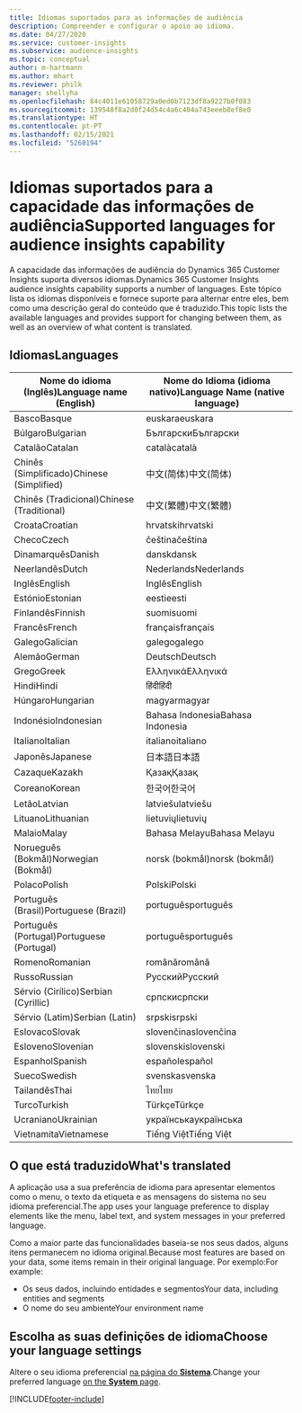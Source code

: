 ```yaml
---
title: Idiomas suportados para as informações de audiência
description: Compreender e configurar o apoio ao idioma.
ms.date: 04/27/2020
ms.service: customer-insights
ms.subservice: audience-insights
ms.topic: conceptual
author: m-hartmann
ms.author: mhart
ms.reviewer: philk
manager: shellyha
ms.openlocfilehash: 84c4011e61058729a0ed0b7123df8a9227b0f083
ms.sourcegitcommit: 139548f8a2d0f24d54c4a6c404a743eeeb8ef8e0
ms.translationtype: HT
ms.contentlocale: pt-PT
ms.lasthandoff: 02/15/2021
ms.locfileid: "5268194"
---
```

# <a name="supported-languages-for-audience-insights-capability"></a><span data-ttu-id="07a30-103">Idiomas suportados para a capacidade das informações de audiência</span><span class="sxs-lookup"><span data-stu-id="07a30-103">Supported languages for audience insights capability</span></span>

<span data-ttu-id="07a30-104">A capacidade das informações de audiência do Dynamics 365 Customer Insights suporta diversos idiomas.</span><span class="sxs-lookup"><span data-stu-id="07a30-104">Dynamics 365 Customer Insights audience insights capability supports a number of languages.</span></span> <span data-ttu-id="07a30-105">Este tópico lista os idiomas disponíveis e fornece suporte para alternar entre eles, bem como uma descrição geral do conteúdo que é traduzido.</span><span class="sxs-lookup"><span data-stu-id="07a30-105">This topic lists the available languages and provides support for changing between them, as well as an overview of what content is translated.</span></span>

## <a name="languages"></a><span data-ttu-id="07a30-106">Idiomas</span><span class="sxs-lookup"><span data-stu-id="07a30-106">Languages</span></span>

| <span data-ttu-id="07a30-107">Nome do idioma (Inglês)</span><span class="sxs-lookup"><span data-stu-id="07a30-107">Language name (English)</span></span>|  <span data-ttu-id="07a30-108">Nome do Idioma (idioma nativo)</span><span class="sxs-lookup"><span data-stu-id="07a30-108">Language Name (native language)</span></span> |
| ------------- | ------------- |
| <span data-ttu-id="07a30-109">Basco</span><span class="sxs-lookup"><span data-stu-id="07a30-109">Basque</span></span> | <span data-ttu-id="07a30-110">euskara</span><span class="sxs-lookup"><span data-stu-id="07a30-110">euskara</span></span> |
| <span data-ttu-id="07a30-111">Búlgaro</span><span class="sxs-lookup"><span data-stu-id="07a30-111">Bulgarian</span></span> | <span data-ttu-id="07a30-112">Български</span><span class="sxs-lookup"><span data-stu-id="07a30-112">Български</span></span> |
| <span data-ttu-id="07a30-113">Catalão</span><span class="sxs-lookup"><span data-stu-id="07a30-113">Catalan</span></span> | <span data-ttu-id="07a30-114">català</span><span class="sxs-lookup"><span data-stu-id="07a30-114">català</span></span> |
| <span data-ttu-id="07a30-115">Chinês (Simplificado)</span><span class="sxs-lookup"><span data-stu-id="07a30-115">Chinese (Simplified)</span></span> | <span data-ttu-id="07a30-116">中文(简体)</span><span class="sxs-lookup"><span data-stu-id="07a30-116">中文(简体)</span></span> |
| <span data-ttu-id="07a30-117">Chinês (Tradicional)</span><span class="sxs-lookup"><span data-stu-id="07a30-117">Chinese (Traditional)</span></span> | <span data-ttu-id="07a30-118">中文(繁體)</span><span class="sxs-lookup"><span data-stu-id="07a30-118">中文(繁體)</span></span> |
| <span data-ttu-id="07a30-119">Croata</span><span class="sxs-lookup"><span data-stu-id="07a30-119">Croatian</span></span> | <span data-ttu-id="07a30-120">hrvatski</span><span class="sxs-lookup"><span data-stu-id="07a30-120">hrvatski</span></span> |
| <span data-ttu-id="07a30-121">Checo</span><span class="sxs-lookup"><span data-stu-id="07a30-121">Czech</span></span> | <span data-ttu-id="07a30-122">čeština</span><span class="sxs-lookup"><span data-stu-id="07a30-122">čeština</span></span> |
| <span data-ttu-id="07a30-123">Dinamarquês</span><span class="sxs-lookup"><span data-stu-id="07a30-123">Danish</span></span> | <span data-ttu-id="07a30-124">dansk</span><span class="sxs-lookup"><span data-stu-id="07a30-124">dansk</span></span> |
| <span data-ttu-id="07a30-125">Neerlandês</span><span class="sxs-lookup"><span data-stu-id="07a30-125">Dutch</span></span> | <span data-ttu-id="07a30-126">Nederlands</span><span class="sxs-lookup"><span data-stu-id="07a30-126">Nederlands</span></span> |
| <span data-ttu-id="07a30-127">Inglês</span><span class="sxs-lookup"><span data-stu-id="07a30-127">English</span></span> | <span data-ttu-id="07a30-128">Inglês</span><span class="sxs-lookup"><span data-stu-id="07a30-128">English</span></span> |
| <span data-ttu-id="07a30-129">Estónio</span><span class="sxs-lookup"><span data-stu-id="07a30-129">Estonian</span></span> | <span data-ttu-id="07a30-130">eesti</span><span class="sxs-lookup"><span data-stu-id="07a30-130">eesti</span></span> |
| <span data-ttu-id="07a30-131">Finlandês</span><span class="sxs-lookup"><span data-stu-id="07a30-131">Finnish</span></span> | <span data-ttu-id="07a30-132">suomi</span><span class="sxs-lookup"><span data-stu-id="07a30-132">suomi</span></span> |
| <span data-ttu-id="07a30-133">Francês</span><span class="sxs-lookup"><span data-stu-id="07a30-133">French</span></span> | <span data-ttu-id="07a30-134">français</span><span class="sxs-lookup"><span data-stu-id="07a30-134">français</span></span> |
| <span data-ttu-id="07a30-135">Galego</span><span class="sxs-lookup"><span data-stu-id="07a30-135">Galician</span></span> | <span data-ttu-id="07a30-136">galego</span><span class="sxs-lookup"><span data-stu-id="07a30-136">galego</span></span> |
| <span data-ttu-id="07a30-137">Alemão</span><span class="sxs-lookup"><span data-stu-id="07a30-137">German</span></span> | <span data-ttu-id="07a30-138">Deutsch</span><span class="sxs-lookup"><span data-stu-id="07a30-138">Deutsch</span></span> |
| <span data-ttu-id="07a30-139">Grego</span><span class="sxs-lookup"><span data-stu-id="07a30-139">Greek</span></span> | <span data-ttu-id="07a30-140">Ελληνικά</span><span class="sxs-lookup"><span data-stu-id="07a30-140">Ελληνικά</span></span> |
| <span data-ttu-id="07a30-141">Hindi</span><span class="sxs-lookup"><span data-stu-id="07a30-141">Hindi</span></span> | <span data-ttu-id="07a30-142">हिंदी</span><span class="sxs-lookup"><span data-stu-id="07a30-142">हिंदी</span></span> |
| <span data-ttu-id="07a30-143">Húngaro</span><span class="sxs-lookup"><span data-stu-id="07a30-143">Hungarian</span></span> | <span data-ttu-id="07a30-144">magyar</span><span class="sxs-lookup"><span data-stu-id="07a30-144">magyar</span></span> |
| <span data-ttu-id="07a30-145">Indonésio</span><span class="sxs-lookup"><span data-stu-id="07a30-145">Indonesian</span></span> | <span data-ttu-id="07a30-146">Bahasa Indonesia</span><span class="sxs-lookup"><span data-stu-id="07a30-146">Bahasa Indonesia</span></span> |
| <span data-ttu-id="07a30-147">Italiano</span><span class="sxs-lookup"><span data-stu-id="07a30-147">Italian</span></span> | <span data-ttu-id="07a30-148">italiano</span><span class="sxs-lookup"><span data-stu-id="07a30-148">italiano</span></span> |
| <span data-ttu-id="07a30-149">Japonês</span><span class="sxs-lookup"><span data-stu-id="07a30-149">Japanese</span></span> | <span data-ttu-id="07a30-150">日本語</span><span class="sxs-lookup"><span data-stu-id="07a30-150">日本語</span></span> |
| <span data-ttu-id="07a30-151">Cazaque</span><span class="sxs-lookup"><span data-stu-id="07a30-151">Kazakh</span></span> | <span data-ttu-id="07a30-152">Қазақ</span><span class="sxs-lookup"><span data-stu-id="07a30-152">Қазақ</span></span> |
| <span data-ttu-id="07a30-153">Coreano</span><span class="sxs-lookup"><span data-stu-id="07a30-153">Korean</span></span> | <span data-ttu-id="07a30-154">한국어</span><span class="sxs-lookup"><span data-stu-id="07a30-154">한국어</span></span> |
| <span data-ttu-id="07a30-155">Letão</span><span class="sxs-lookup"><span data-stu-id="07a30-155">Latvian</span></span> | <span data-ttu-id="07a30-156">latviešu</span><span class="sxs-lookup"><span data-stu-id="07a30-156">latviešu</span></span> |
| <span data-ttu-id="07a30-157">Lituano</span><span class="sxs-lookup"><span data-stu-id="07a30-157">Lithuanian</span></span> | <span data-ttu-id="07a30-158">lietuvių</span><span class="sxs-lookup"><span data-stu-id="07a30-158">lietuvių</span></span> |
| <span data-ttu-id="07a30-159">Malaio</span><span class="sxs-lookup"><span data-stu-id="07a30-159">Malay</span></span> | <span data-ttu-id="07a30-160">Bahasa Melayu</span><span class="sxs-lookup"><span data-stu-id="07a30-160">Bahasa Melayu</span></span> |
| <span data-ttu-id="07a30-161">Norueguês (Bokmål)</span><span class="sxs-lookup"><span data-stu-id="07a30-161">Norwegian (Bokmål)</span></span> | <span data-ttu-id="07a30-162">norsk (bokmål)</span><span class="sxs-lookup"><span data-stu-id="07a30-162">norsk (bokmål)</span></span> |
| <span data-ttu-id="07a30-163">Polaco</span><span class="sxs-lookup"><span data-stu-id="07a30-163">Polish</span></span> | <span data-ttu-id="07a30-164">Polski</span><span class="sxs-lookup"><span data-stu-id="07a30-164">Polski</span></span> |
| <span data-ttu-id="07a30-165">Português (Brasil)</span><span class="sxs-lookup"><span data-stu-id="07a30-165">Portuguese (Brazil)</span></span> | <span data-ttu-id="07a30-166">português</span><span class="sxs-lookup"><span data-stu-id="07a30-166">português</span></span> |
| <span data-ttu-id="07a30-167">Português (Portugal)</span><span class="sxs-lookup"><span data-stu-id="07a30-167">Portuguese (Portugal)</span></span> | <span data-ttu-id="07a30-168">português</span><span class="sxs-lookup"><span data-stu-id="07a30-168">português</span></span> |
| <span data-ttu-id="07a30-169">Romeno</span><span class="sxs-lookup"><span data-stu-id="07a30-169">Romanian</span></span> | <span data-ttu-id="07a30-170">română</span><span class="sxs-lookup"><span data-stu-id="07a30-170">română</span></span> |
| <span data-ttu-id="07a30-171">Russo</span><span class="sxs-lookup"><span data-stu-id="07a30-171">Russian</span></span> | <span data-ttu-id="07a30-172">Русский</span><span class="sxs-lookup"><span data-stu-id="07a30-172">Русский</span></span> |
| <span data-ttu-id="07a30-173">Sérvio (Cirílico)</span><span class="sxs-lookup"><span data-stu-id="07a30-173">Serbian (Cyrillic)</span></span> | <span data-ttu-id="07a30-174">српски</span><span class="sxs-lookup"><span data-stu-id="07a30-174">српски</span></span> |
| <span data-ttu-id="07a30-175">Sérvio (Latim)</span><span class="sxs-lookup"><span data-stu-id="07a30-175">Serbian (Latin)</span></span> | <span data-ttu-id="07a30-176">srpski</span><span class="sxs-lookup"><span data-stu-id="07a30-176">srpski</span></span> |
| <span data-ttu-id="07a30-177">Eslovaco</span><span class="sxs-lookup"><span data-stu-id="07a30-177">Slovak</span></span> | <span data-ttu-id="07a30-178">slovenčina</span><span class="sxs-lookup"><span data-stu-id="07a30-178">slovenčina</span></span> |
| <span data-ttu-id="07a30-179">Esloveno</span><span class="sxs-lookup"><span data-stu-id="07a30-179">Slovenian</span></span> | <span data-ttu-id="07a30-180">slovenski</span><span class="sxs-lookup"><span data-stu-id="07a30-180">slovenski</span></span> |
| <span data-ttu-id="07a30-181">Espanhol</span><span class="sxs-lookup"><span data-stu-id="07a30-181">Spanish</span></span> | <span data-ttu-id="07a30-182">español</span><span class="sxs-lookup"><span data-stu-id="07a30-182">español</span></span> |
| <span data-ttu-id="07a30-183">Sueco</span><span class="sxs-lookup"><span data-stu-id="07a30-183">Swedish</span></span> | <span data-ttu-id="07a30-184">svenska</span><span class="sxs-lookup"><span data-stu-id="07a30-184">svenska</span></span> |
| <span data-ttu-id="07a30-185">Tailandês</span><span class="sxs-lookup"><span data-stu-id="07a30-185">Thai</span></span> | <span data-ttu-id="07a30-186">ไทย</span><span class="sxs-lookup"><span data-stu-id="07a30-186">ไทย</span></span> |
| <span data-ttu-id="07a30-187">Turco</span><span class="sxs-lookup"><span data-stu-id="07a30-187">Turkish</span></span> | <span data-ttu-id="07a30-188">Türkçe</span><span class="sxs-lookup"><span data-stu-id="07a30-188">Türkçe</span></span> |
| <span data-ttu-id="07a30-189">Ucraniano</span><span class="sxs-lookup"><span data-stu-id="07a30-189">Ukrainian</span></span> | <span data-ttu-id="07a30-190">українська</span><span class="sxs-lookup"><span data-stu-id="07a30-190">українська</span></span> |
| <span data-ttu-id="07a30-191">Vietnamita</span><span class="sxs-lookup"><span data-stu-id="07a30-191">Vietnamese</span></span> | <span data-ttu-id="07a30-192">Tiếng Việt</span><span class="sxs-lookup"><span data-stu-id="07a30-192">Tiếng Việt</span></span> |

## <a name="whats-translated"></a><span data-ttu-id="07a30-193">O que está traduzido</span><span class="sxs-lookup"><span data-stu-id="07a30-193">What's translated</span></span>

<span data-ttu-id="07a30-194">A aplicação usa a sua preferência de idioma para apresentar elementos como o menu, o texto da etiqueta e as mensagens do sistema no seu idioma preferencial.</span><span class="sxs-lookup"><span data-stu-id="07a30-194">The app uses your language preference to display elements like the menu, label text, and system messages in your preferred language.</span></span>

<span data-ttu-id="07a30-195">Como a maior parte das funcionalidades baseia-se nos seus dados, alguns itens permanecem no idioma original.</span><span class="sxs-lookup"><span data-stu-id="07a30-195">Because most features are based on your data, some items remain in their original language.</span></span> <span data-ttu-id="07a30-196">Por exemplo:</span><span class="sxs-lookup"><span data-stu-id="07a30-196">For example:</span></span>

- <span data-ttu-id="07a30-197">Os seus dados, incluindo entidades e segmentos</span><span class="sxs-lookup"><span data-stu-id="07a30-197">Your data, including entities and segments</span></span>
- <span data-ttu-id="07a30-198">O nome do seu ambiente</span><span class="sxs-lookup"><span data-stu-id="07a30-198">Your environment name</span></span>

## <a name="choose-your-language-settings"></a><span data-ttu-id="07a30-199">Escolha as suas definições de idioma</span><span class="sxs-lookup"><span data-stu-id="07a30-199">Choose your language settings</span></span>  

<span data-ttu-id="07a30-200">Altere o seu idioma preferencial [na página do **Sistema**](system.md).</span><span class="sxs-lookup"><span data-stu-id="07a30-200">Change your preferred language [on the **System** page](system.md).</span></span>


[!INCLUDE[footer-include](../includes/footer-banner.md)]